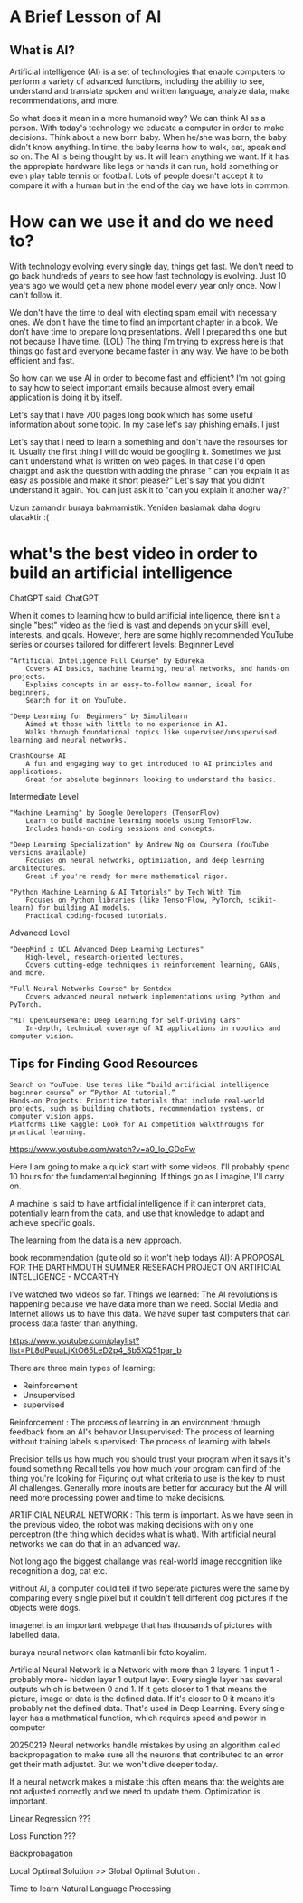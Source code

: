 # A Brief Lesson of AI

## What is AI?

Artificial intelligence (AI) is a set of technologies that enable computers to perform a variety of advanced functions, including the ability to see, understand and translate spoken and written language, analyze data, make recommendations, and more. 

So what does it mean in a more humanoid way?
We can think AI as a person. With today's technology we educate a computer in order to make decisions.
Think about a new born baby. When he/she was born, the baby didn't know anything. In time, the baby learns how to walk, eat, speak and so on.
The AI is being thought by us. It will learn anything we want. If it has the appropiate hardware like legs or hands it can run, hold something or even play table tennis or football.
Lots of people doesn't accept it to compare it with a human but in the end of the day we have lots in common.

# How can we use it and do we need to?

With technology evolving every single day, things get fast.
We don't need to go back hundreds of years to see how fast technology is evolving. Just 10 years ago we would get a new phone model every year only once. Now I can't follow it. 

We don't have the time to deal with electing spam email with necessary ones. 
We don't have the time to find an important chapter in a book.
We don't have time to prepare long presentations. Well I prepared this one but not because I have time. (LOL)
The thing I'm trying to express here is that things go fast and everyone became faster in any way. 
We have to be both efficient and fast.

So how can we use AI in order to become fast and efficient?
I'm not going to say how to select important emails because almost every email application is doing it by itself.

Let's say that I have 700 pages long book which has some useful information about some topic. In my case let's say phishing emails. I just 

Let's say that I need to learn a something and don't have the resourses for it. Usually the first thing I will do would be googling it. Sometimes we just can't understand what is written on web pages. In that case I'd open chatgpt and ask the question with adding the phrase " can you explain it as easy as possible and make it short please?"
Let's say that you didn't understand it again. You can just ask it to "can you explain it another way?"


Uzun zamandir buraya bakmamistik. Yeniden baslamak daha dogru olacaktir :(

# what's the best video in order to build an artificial intelligence
ChatGPT said:
ChatGPT

When it comes to learning how to build artificial intelligence, there isn't a single "best" video as the field is vast and depends on your skill level, interests, and goals. However, here are some highly recommended YouTube series or courses tailored for different levels:
Beginner Level

    "Artificial Intelligence Full Course" by Edureka
        Covers AI basics, machine learning, neural networks, and hands-on projects.
        Explains concepts in an easy-to-follow manner, ideal for beginners.
        Search for it on YouTube.

    "Deep Learning for Beginners" by Simplilearn
        Aimed at those with little to no experience in AI.
        Walks through foundational topics like supervised/unsupervised learning and neural networks.

    CrashCourse AI
        A fun and engaging way to get introduced to AI principles and applications.
        Great for absolute beginners looking to understand the basics.

Intermediate Level

    "Machine Learning" by Google Developers (TensorFlow)
        Learn to build machine learning models using TensorFlow.
        Includes hands-on coding sessions and concepts.

    "Deep Learning Specialization" by Andrew Ng on Coursera (YouTube versions available)
        Focuses on neural networks, optimization, and deep learning architectures.
        Great if you're ready for more mathematical rigor.

    "Python Machine Learning & AI Tutorials" by Tech With Tim
        Focuses on Python libraries (like TensorFlow, PyTorch, scikit-learn) for building AI models.
        Practical coding-focused tutorials.

Advanced Level

    "DeepMind x UCL Advanced Deep Learning Lectures"
        High-level, research-oriented lectures.
        Covers cutting-edge techniques in reinforcement learning, GANs, and more.

    "Full Neural Networks Course" by Sentdex
        Covers advanced neural network implementations using Python and PyTorch.

    "MIT OpenCourseWare: Deep Learning for Self-Driving Cars"
        In-depth, technical coverage of AI applications in robotics and computer vision.

## Tips for Finding Good Resources

    Search on YouTube: Use terms like “build artificial intelligence beginner course” or “Python AI tutorial.”
    Hands-on Projects: Prioritize tutorials that include real-world projects, such as building chatbots, recommendation systems, or computer vision apps.
    Platforms Like Kaggle: Look for AI competition walkthroughs for practical learning.



https://www.youtube.com/watch?v=a0_lo_GDcFw

Here I am going to make a quick start with some videos. I'll probably spend 10 hours for the fundamental beginning. If things go as I imagine, I'll carry on.

A machine is said to have artificial intelligence if it can interpret data, potentially learn from the data, and use that knowledge to adapt and achieve specific goals.

The learning from the data is a new approach.

book recommendation (quite old so it won't help todays AI): A PROPOSAL FOR THE DARTHMOUTH SUMMER RESERACH PROJECT ON ARTIFICIAL INTELLIGENCE - MCCARTHY

I've watched two videos so far.
Things we learned: The AI revolutions is happening  because we have data more than we need. Social Media and Internet allows us to have this data. We have super fast computers that can process data faster than anything.


https://www.youtube.com/playlist?list=PL8dPuuaLjXtO65LeD2p4_Sb5XQ51par_b



There are three main types of learning:
- Reinforcement
- Unsupervised
- supervised

Reinforcement : The process of learning in an environment through feedback from an AI's behavior
Unsupervised: The process of learning without training labels
supervised: The process of learning with labels

 Precision tells us how much you should trust your program when it says it's found something
 Recall tells you how much your program can find of the thing you're looking for
 Figuring out what criteria to use is the key to must AI challenges.
 Generally more inouts are better for accuracy but the AI will need more processing power and time to make decisions.


 ARTIFICIAL NEURAL NETWORK : This term is important. As we have seen in the previous video, the robot was making decisions with only one perceptron (the thing which decides what is what). With artificial neural networks we can do that in an advanced way.

 Not long ago the biggest challange was real-world image recognition like recognition a dog, cat etc.

without AI, a computer could tell if two seperate pictures were the same by comparing every single pixel but it couldn't tell different dog pictures if the objects were dogs.

imagenet is an important webpage that has thousands of pictures with labelled data.


buraya neural network olan katmanli bir foto koyalim.

Artificial Neural Network is a Network with more than 3 layers. 1 input 1 -probably more- hidden layer 1 output layer.
Every single layer has several outputs which is between 0 and 1. If it gets closer to 1 that means the picture, image or data is the defined data. If it's closer to 0 it means it's probably not the defined data. That's used in Deep Learning. Every single layer has a mathmatical function, which requires speed and power in computer 



20250219
Neural networks handle mistakes by using an algorithm called backpropagation to make sure all the neurons that contributed to an error get their math adjustet.
But we won't dive deeper today.

If a neural network makes a mistake this often means that the weights are not adjusted correctly and we need to update them. 
Optimization is important. 

Linear Regression ???

Loss Function ???

Backprobagation


Local Optimal Solution >> 
Global Optimal Solution
.

Time to learn Natural Language Processing 

